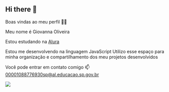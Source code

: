 ## Hi there 👋

Boas vindas ao meu perfil 💙💙

Meu nome é Giovanna Oliveira

Estou estudando na [Alura](https://www.alura.com.br/) 

Estou me desenvolvendo na linguagem JavaScript
Utilizo esse espaço para minha organização e compartilhamento dos meu projetos desenvolvidos

Você pode entrar em contato comigo 📫
00001088776930sp@al.educacao.sp.gov.br

![](https://media1.tenor.com/m/9OJyzorROZ8AAAAd/trophy-show-off.gif)

